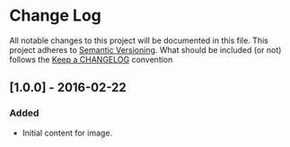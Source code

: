 # Change Log

All notable changes to this project will be documented in this file.
This project adheres to [Semantic Versioning](http://semver.org/).
What should be included (or not) follows the [Keep a CHANGELOG](http://keepachangelog.com/)
convention

## [1.0.0] - 2016-02-22
### Added
- Initial content for image.
